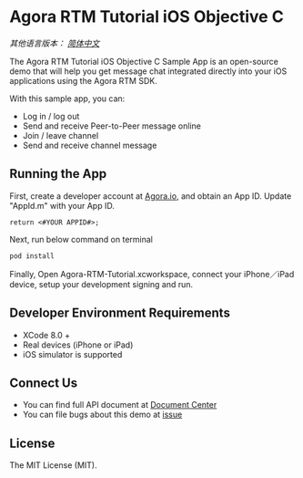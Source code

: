 # Agora RTM Tutorial iOS Objective C

*其他语言版本： [简体中文](README.zh.md)*

The Agora RTM Tutorial iOS Objective C Sample App is an open-source demo that will help you get message chat integrated directly into your iOS applications using the Agora RTM SDK.

With this sample app, you can:

- Log in / log out
- Send and receive Peer-to-Peer message online
- Join / leave channel
- Send and receive channel message

## Running the App
First, create a developer account at [Agora.io](https://dashboard.agora.io/signin/), and obtain an App ID. Update "AppId.m" with your App ID.

```
return <#YOUR APPID#>;
```

Next, run below command on terminal
```
pod install
```

Finally, Open Agora-RTM-Tutorial.xcworkspace, connect your iPhone／iPad device, setup your development signing and run.

## Developer Environment Requirements
* XCode 8.0 +
* Real devices (iPhone or iPad)
* iOS simulator is supported

## Connect Us

- You can find full API document at [Document Center](https://docs.agora.io/en/)
- You can file bugs about this demo at [issue](https://github.com/AgoraIO/RTM/issues)

## License

The MIT License (MIT).
